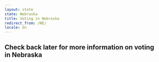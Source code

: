 ```yaml
---
layout: state
state: Nebraska
title: Voting in Nebraska
redirect_from: /NE/
locale: en
---
```


## Check back later for more information on voting in Nebraska
